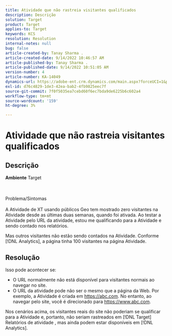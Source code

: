 ```yaml
---
title: Atividade que não rastreia visitantes qualificados
description: Descrição
solution: Target
product: Target
applies-to: Target
keywords: KCS
resolution: Resolution
internal-notes: null
bug: false
article-created-by: Tanay Sharma .
article-created-date: 9/14/2022 10:46:57 AM
article-published-by: Tanay Sharma .
article-published-date: 9/14/2022 10:51:05 AM
version-number: 4
article-number: KA-14049
dynamics-url: https://adobe-ent.crm.dynamics.com/main.aspx?forceUCI=1&pagetype=entityrecord&etn=knowledgearticle&id=eb27b88a-1a34-ed11-9db1-002248086735
exl-id: d76c4829-1de3-42ea-bab2-4fb9825eec7f
source-git-commit: 7f0f5035ea7cebd60f6ec7bda9de6225b6c602a4
workflow-type: tm+mt
source-wordcount: '159'
ht-degree: 3%

---
```


# Atividade que não rastreia visitantes qualificados

## Descrição

<b>Ambiente</b>
Target


<br><br>Problema/Sintomas<br><br>
A Atividade de XT usando públicos Geo tem mostrado zero visitantes na Atividade desde as últimas duas semanas, quando foi ativada. Ao testar a Atividade pelo URL da atividade, estou me qualificando para a Atividade e sendo contado nos relatórios.



Mas outros visitantes não estão sendo contados na Atividade. Conforme [!DNL Analytics], a página tinha 100 visitantes na página Atividade.

## Resolução


Isso pode acontecer se:

- O URL normalmente não está disponível para visitantes normais ao navegar no site.
- O URL da atividade pode não ser o mesmo que a página da Web. Por exemplo, a Atividade é criada em https://abc.com. No entanto, ao navegar pelo site, você é direcionado para https://www.abc.com.


Nos cenários acima, os visitantes reais do site não poderiam se qualificar para a Atividade e, portanto, não seriam rastreados em [!DNL Target] Relatórios de atividade , mas ainda podem estar disponíveis em [!DNL Analytics].
